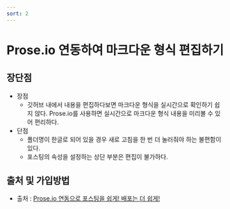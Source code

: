 ```yaml
---
sort: 2
---
```


# Prose.io 연동하여 마크다운 형식 편집하기

## 장단점
- 장점
  - 깃허브 내에서 내용을 편집하다보면 마크다운 형식을 실시간으로 확인하기 쉽지 않다. Prose.io를 사용하면 실시간으로 마크다운 형식 내용을 미리볼 수 있어 편리하다.
- 단점
  - 폴더명이 한글로 되어 있을 경우 새로 고침을 한 번 더 눌러줘야 하는 불편함이 있다. 
  - 포스팅의 속성을 설정하는 상단 부분은 편집이 불가하다.
  
## 출처 및 가입방법
- 출처 : [Prose.io 연동으로 포스팅을 쉽게! 배포는 더 쉽게!](https://theorydb.github.io/envops/2019/05/04/envops-blog-posting-prose-io/)
